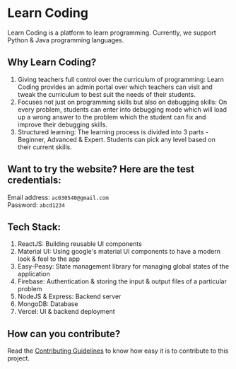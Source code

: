 # Learn Coding

Learn Coding is a platform to learn programming. Currently, we support Python & Java programming languages.

## Why Learn Coding?
1. Giving teachers full control over the curriculum of programming: Learn Coding provides an admin portal over which teachers can visit and tweak the curriculum to best suit the needs of their students.
2. Focuses not just on programming skills but also on debugging skills: On every problem, students can enter into debugging mode which will load up a wrong answer to the problem which the student can fix and improve their debugging skills.
3. Structured learning: The learning process is divided into 3 parts - Beginner, Advanced & Expert. Students can pick any level based on their current skills.

## Want to try the website? Here are the test credentials:
Email address: `ac030540@gmail.com`   
Password: `abcd1234`

## Tech Stack:
1. ReactJS: Building reusable UI components
2. Material UI: Using google's material UI components to have a modern look & feel to the app
3. Easy-Peasy: State management library for managing global states of the application
4. Firebase: Authentication & storing the input & output files of a particular problem
5. NodeJS & Express: Backend server
6. MongoDB: Database
7. Vercel: UI & backend deployment

## How can you contribute?
Read the [Contributing Guidelines](https://github.com/ac030540/learn-coding/blob/main/CONTRIBUTING.md) to know how easy it is to contribute to this project.
